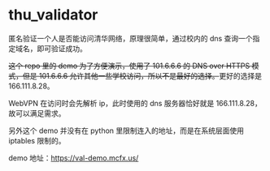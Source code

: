 # thu_validator
匿名验证一个人是否能访问清华网络，原理很简单，通过校内的 dns 查询一个指定域名，即可验证成功。

~~这个 repo 里的 demo 为了方便演示，使用了 101.6.6.6 的 DNS over HTTPS 模式，但是 101.6.6.6 允许其他一些学校访问，所以不是最好的选择。~~更好的选择是 166.111.8.28。

WebVPN 在访问时会先解析 ip，此时使用的 dns 服务器恰好就是 166.111.8.28，故可以满足需求。

另外这个 demo 并没有在 python 里限制连入的地址，而是在系统层面使用 iptables 限制的。

demo 地址：https://val-demo.mcfx.us/

